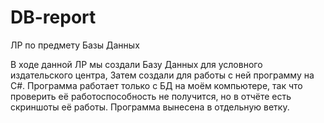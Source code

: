 # DB-report
ЛР по предмету Базы Данных 

В ходе данной ЛР мы создали Базу Данных для условного издательского центра, 
Затем создали для работы с ней программу на C#. 
Программа работает только с БД на моём компьютере, так что проверить её работоспособность не получится, но в отчёте есть скриншоты её работы.
Программа вынесена в отдельную ветку.
